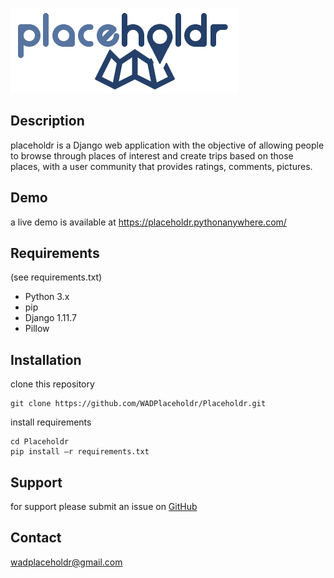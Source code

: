 ![alt text](https://raw.githubusercontent.com/WADPlaceholdr/Placeholdr/master/static/images/logonobg.png)


## Description
placeholdr is a Django web application with the objective of allowing people to browse through places of interest and create trips based on those places, with a user community that provides ratings, comments, pictures.

## Demo
a live demo is available at https://placeholdr.pythonanywhere.com/

## Requirements
(see requirements.txt)
* Python 3.x
* pip
* Django 1.11.7
* Pillow

## Installation
clone this repository
```
git clone https://github.com/WADPlaceholdr/Placeholdr.git
```
install requirements
```
cd Placeholdr
pip install –r requirements.txt
```

## Support
for support please submit an issue on [GitHub](https://github.com/WADPlaceholdr/Placeholdr/issues)

## Contact
wadplaceholdr@gmail.com
